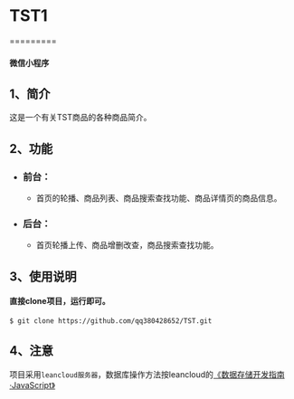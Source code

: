 # TST1
=========
####  微信小程序
##  1、简介
这是一个有关TST商品的各种商品简介。<br>
##  2、功能
* ### 前台：
    * 首页的轮播、商品列表、商品搜索查找功能、商品详情页的商品信息。
* ### 后台：
    * 首页轮播上传、商品增删改查，商品搜索查找功能。
##  3、使用说明
####  直接clone项目，运行即可。
    $ git clone https://github.com/qq380428652/TST.git
##  4、注意
项目采用`leancloud服务器`，数据库操作方法按leancloud的[《数据存储开发指南·JavaScript》](https://leancloud.cn/docs/leanstorage_guide-js.html)


